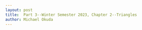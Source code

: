 ```yaml
---
layout: post
title:  Part 3--Winter Semester 2023, Chapter 2--Triangles
author: Michael Okuda
---
```

